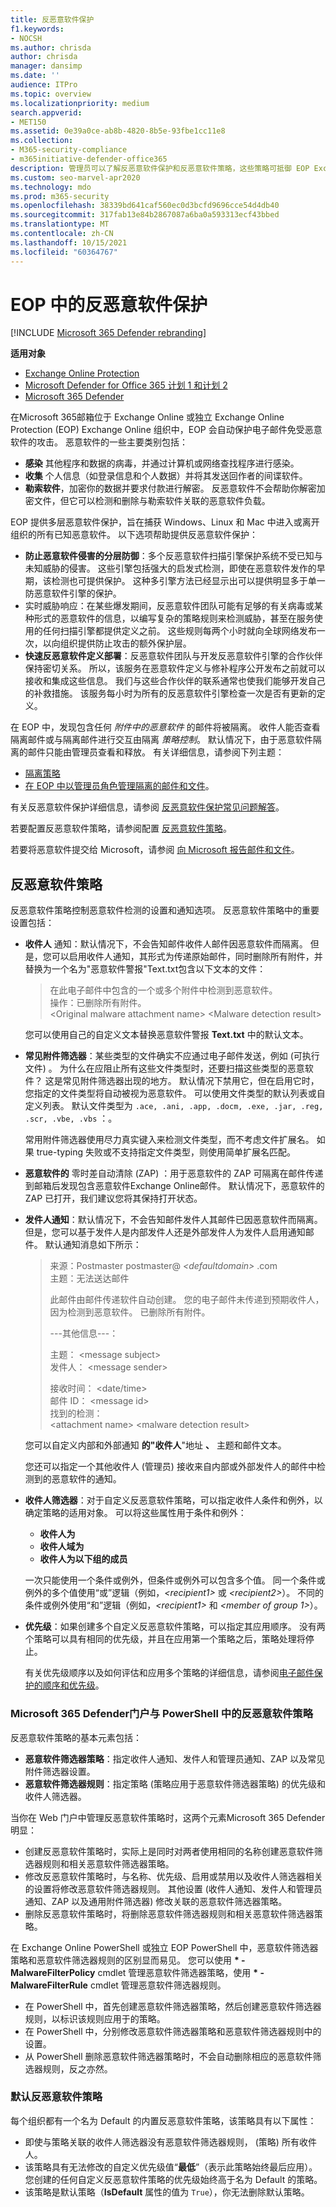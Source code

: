 ```yaml
---
title: 反恶意软件保护
f1.keywords:
- NOCSH
ms.author: chrisda
author: chrisda
manager: dansimp
ms.date: ''
audience: ITPro
ms.topic: overview
ms.localizationpriority: medium
search.appverid:
- MET150
ms.assetid: 0e39a0ce-ab8b-4820-8b5e-93fbe1cc11e8
ms.collection:
- M365-security-compliance
- m365initiative-defender-office365
description: 管理员可以了解反恶意软件保护和反恶意软件策略，这些策略可抵御 EOP Exchange Online Protection (中的病毒、间谍软件和勒索) 。
ms.custom: seo-marvel-apr2020
ms.technology: mdo
ms.prod: m365-security
ms.openlocfilehash: 38339bd641caf560ec0d3bcfd9696cce54d4db40
ms.sourcegitcommit: 317fab13e84b2867087a6ba0a593313ecf43bbed
ms.translationtype: MT
ms.contentlocale: zh-CN
ms.lasthandoff: 10/15/2021
ms.locfileid: "60364767"
---
```

# <a name="anti-malware-protection-in-eop"></a>EOP 中的反恶意软件保护

[!INCLUDE [Microsoft 365 Defender rebranding](../includes/microsoft-defender-for-office.md)]

**适用对象**
- [Exchange Online Protection](exchange-online-protection-overview.md)
- [Microsoft Defender for Office 365 计划 1 和计划 2](defender-for-office-365.md)
- [Microsoft 365 Defender](../defender/microsoft-365-defender.md)

在Microsoft 365邮箱位于 Exchange Online 或独立 Exchange Online Protection (EOP) Exchange Online 组织中，EOP 会自动保护电子邮件免受恶意软件的攻击。 恶意软件的一些主要类别包括：

- **感染** 其他程序和数据的病毒，并通过计算机或网络查找程序进行感染。
- **收集** 个人信息（如登录信息和个人数据）并将其发送回作者的间谍软件。
- **勒索软件**，加密你的数据并要求付款进行解密。 反恶意软件不会帮助你解密加密文件，但它可以检测和删除与勒索软件关联的恶意软件负载。

EOP 提供多层恶意软件保护，旨在捕获 Windows、Linux 和 Mac 中进入或离开组织的所有已知恶意软件。 以下选项帮助提供反恶意软件保护：

- **防止恶意软件侵害的分层防御**：多个反恶意软件扫描引擎保护系统不受已知与未知威胁的侵害。 这些引擎包括强大的启发式检测，即使在恶意软件发作的早期，该检测也可提供保护。 这种多引擎方法已经显示出可以提供明显多于单一防恶意软件引擎的保护。
- 实时威胁响应：在某些爆发期间，反恶意软件团队可能有足够的有关病毒或某种形式的恶意软件的信息，以编写复杂的策略规则来检测威胁，甚至在服务使用的任何扫描引擎都提供定义之前。 这些规则每两个小时就向全球网络发布一次，以向组织提供防止攻击的额外保护层。
- **快速反恶意软件定义部署**：反恶意软件团队与开发反恶意软件引擎的合作伙伴保持密切关系。 所以，该服务在恶意软件定义与修补程序公开发布之前就可以接收和集成这些信息。 我们与这些合作伙伴的联系通常也使我们能够开发自己的补救措施。 该服务每小时为所有的反恶意软件引擎检查一次是否有更新的定义。

在 EOP 中，发现包含任何 *附件中的恶意软件* 的邮件将被隔离。 收件人能否查看隔离邮件或与隔离邮件进行交互由隔离 _策略控制_。 默认情况下，由于恶意软件隔离的邮件只能由管理员查看和释放。 有关详细信息，请参阅下列主题：

- [隔离策略](quarantine-policies.md)
- [在 EOP 中以管理员角色管理隔离的邮件和文件](manage-quarantined-messages-and-files.md)。

有关反恶意软件保护详细信息，请参阅 [反恶意软件保护常见问题解答](anti-malware-protection-faq-eop.yml)。

若要配置反恶意软件策略，请参阅配置 [反恶意软件策略](configure-anti-malware-policies.md)。

若要将恶意软件提交给 Microsoft，请参阅 [向 Microsoft 报告邮件和文件](report-junk-email-messages-to-microsoft.md)。

## <a name="anti-malware-policies"></a>反恶意软件策略

反恶意软件策略控制恶意软件检测的设置和通知选项。 反恶意软件策略中的重要设置包括：

- **收件人** 通知：默认情况下，不会告知邮件收件人邮件因恶意软件而隔离。 但是，您可以启用收件人通知，其形式为传递原始邮件，同时删除所有附件，并替换为一个名为"恶意软件警报"Text.txt包含以下文本的文件： 

  > 在此电子邮件中包含的一个或多个附件中检测到恶意软件。 <br> 操作：已删除所有附件。 <br> \<Original malware attachment name\> \<Malware detection result\>

  您可以使用自己的自定义文本替换恶意软件警报 **Text.txt** 中的默认文本。

- **常见附件筛选器**：某些类型的文件确实不应通过电子邮件发送，例如 (可执行文件) 。 为什么在应阻止所有这些文件类型时，还要扫描这些类型的恶意软件？ 这是常见附件筛选器出现的地方。 默认情况下禁用它，但在启用它时，您指定的文件类型将自动被视为恶意软件。 可以使用文件类型的默认列表或自定义列表。 默认文件类型为 `.ace, .ani, .app, .docm, .exe, .jar, .reg, .scr, .vbe, .vbs` ：。

  常用附件筛选器使用尽力真实键入来检测文件类型，而不考虑文件扩展名。 如果 true-typing 失败或不支持指定文件类型，则使用简单扩展名匹配。

- **恶意软件的** 零时差自动清除 (ZAP) ：用于恶意软件的 ZAP 可隔离在邮件传递到邮箱后发现包含恶意软件Exchange Online邮件。 默认情况下，恶意软件的 ZAP 已打开，我们建议您将其保持打开状态。

- **发件人通知**：默认情况下，不会告知邮件发件人其邮件已因恶意软件而隔离。 但是，您可以基于发件人是内部发件人还是外部发件人为发件人启用通知邮件。 默认通知消息如下所示：

  > 来源：Postmaster postmaster@ _\<defaultdomain\>_ .com <br> 主题：无法送达邮件 <p> 此邮件由邮件传递软件自动创建。 您的电子邮件未传递到预期收件人，因为检测到恶意软件。 已删除所有附件。 <p> ---其他信息---： <p> 主题： \<message subject\> <br> 发件人： \<message sender\> <p> 接收时间： \<date/time\> <br> 邮件 ID： \<message id\> <br> 找到的检测： <br> \<attachment name\> \<malware detection result\>

  您可以自定义内部和外部通知 **的"收件人**"地址 **、** 主题和邮件文本。 

  您还可以指定一个其他收件人 (管理员) 接收来自内部或外部发件人的邮件中检测到的恶意软件的通知。

- **收件人筛选器**：对于自定义反恶意软件策略，可以指定收件人条件和例外，以确定策略的适用对象。 可以将这些属性用于条件和例外：

  - **收件人为**
  - **收件人域为**
  - **收件人为以下组的成员**

  一次只能使用一个条件或例外，但条件或例外可以包含多个值。 同一个条件或例外的多个值使用“或”逻辑（例如，_\<recipient1\>_ 或 _\<recipient2\>_）。 不同的条件或例外使用“和”逻辑（例如，_\<recipient1\>_ 和 _\<member of group 1\>_）。

- **优先级**：如果创建多个自定义反恶意软件策略，可以指定其应用顺序。 没有两个策略可以具有相同的优先级，并且在应用第一个策略之后，策略处理将停止。

  有关优先级顺序以及如何评估和应用多个策略的详细信息，请参阅[电子邮件保护的顺序和优先级](how-policies-and-protections-are-combined.md)。

### <a name="anti-malware-policies-in-the-microsoft-365-defender-portal-vs-powershell"></a>Microsoft 365 Defender门户与 PowerShell 中的反恶意软件策略

反恶意软件策略的基本元素包括：

- **恶意软件筛选器策略**：指定收件人通知、发件人和管理员通知、ZAP 以及常见附件筛选器设置。
- **恶意软件筛选器规则**：指定策略 (策略应用于恶意软件筛选器策略) 的优先级和收件人筛选器。

当你在 Web 门户中管理反恶意软件策略时，这两个元素Microsoft 365 Defender明显：

- 创建反恶意软件策略时，实际上是同时对两者使用相同的名称创建恶意软件筛选器规则和相关恶意软件筛选器策略。
- 修改反恶意软件策略时，与名称、优先级、启用或禁用以及收件人筛选器相关的设置将修改恶意软件筛选器规则。 其他设置 (收件人通知、发件人和管理员通知、ZAP 以及通用附件筛选器) 修改关联的恶意软件筛选器策略。
- 删除反恶意软件策略时，将删除恶意软件筛选器规则和相关恶意软件筛选器策略。

在 Exchange Online PowerShell 或独立 EOP PowerShell 中，恶意软件筛选器策略和恶意软件筛选器规则的区别显而易见。 您可以使用 **\* -MalwareFilterPolicy** cmdlet 管理恶意软件筛选器策略，使用 **\* -MalwareFilterRule** cmdlet 管理恶意软件筛选器规则。

- 在 PowerShell 中，首先创建恶意软件筛选器策略，然后创建恶意软件筛选器规则，以标识该规则应用于的策略。
- 在 PowerShell 中，分别修改恶意软件筛选器策略和恶意软件筛选器规则中的设置。
- 从 PowerShell 删除恶意软件筛选器策略时，不会自动删除相应的恶意软件筛选器规则，反之亦然。

### <a name="default-anti-malware-policy"></a>默认反恶意软件策略

每个组织都有一个名为 Default 的内置反恶意软件策略，该策略具有以下属性：

- 即使与策略关联的收件人筛选器没有恶意软件筛选器规则， (策略) 所有收件人。
- 该策略具有无法修改的自定义优先级值“**最低**”（表示此策略始终最后应用）。 您创建的任何自定义反恶意软件策略的优先级始终高于名为 Default 的策略。
- 该策略是默认策略（**IsDefault** 属性的值为 `True`），你无法删除默认策略。
